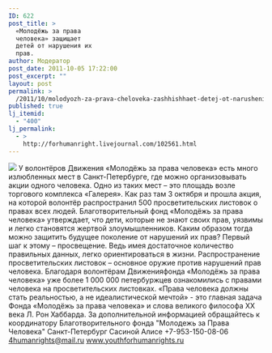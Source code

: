 ```yaml
---
ID: 622
post_title: >
  «Молодёжь за права
  человека» защищает
  детей от нарушения их
  прав.
author: Модератор
post_date: 2011-10-05 17:22:00
post_excerpt: ""
layout: post
permalink: >
  /2011/10/molodyozh-za-prava-cheloveka-zashhishhaet-detej-ot-narusheniya-ih-prav.html
published: true
lj_itemid:
  - "400"
lj_permalink:
  - >
    http://forhumanright.livejournal.com/102561.html
---
```

<img src="http://cs5338.vk.com/u132145096/132409092/x_5b26039f.jpg" /> У волонтёров Движения «Молодёжь за права человека» есть много излюбленных мест в Санкт-Петербурге, где можно организовывать акции одного человека. Одно из таких мест – это площадь возле торгового комплекса «Галерея». Как раз там 3 октября и прошла акция, на которой волонтёр распространил 500 просветительских листовок о правах всех людей.
Благотворительный фонд «Молодёжь за права человека» утверждает, что дети, которые не знают своих прав, уязвимы и легко становятся жертвой злоумышленников. Каким образом тогда можно защитить будущее поколение от нарушений их прав? Первый шаг к этому – просвещение. Ведь имея достаточное количество правильных данных, легко ориентироваться в жизни. Распространение просветительских листовок – основное оружие против нарушений прав человека.
Благодаря волонтёрам Движенияфонда «Молодёжь за права человека» уже более 1 000 000 петербуржцев ознакомились с правами человека на просветительских листовках. «Права человека должны стать реальностью, а не идеалистической мечтой» - это главная задача Фонда «Молодёжь за права человека» и слова великого философа ХХ века Л. Рон Хаббарда.
За дополнительной информацией обращайтесь к координатору
 Благотворительного фонда
 "Молодежь за Права Человека" Санкт-Петербург 
Сасиной Алисе 
+7-953-150-08-06 
4humanrights@mail.ru
www.youthforhumanrights.ru